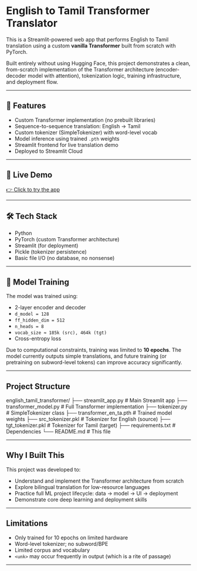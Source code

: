 # English to Tamil Transformer Translator

This is a Streamlit-powered web app that performs English to Tamil translation using a custom **vanilla Transformer** built from scratch with PyTorch.

Built entirely without using Hugging Face, this project demonstrates a clean, from-scratch implementation of the Transformer architecture (encoder-decoder model with attention), tokenization logic, training infrastructure, and deployment flow.

---

## 🧠 Features

- Custom Transformer implementation (no prebuilt libraries)
- Sequence-to-sequence translation: English → Tamil
- Custom tokenizer (SimpleTokenizer) with word-level vocab
- Model inference using trained `.pth` weights
- Streamlit frontend for live translation demo
- Deployed to Streamlit Cloud

---

## 🚀 Live Demo

[👉 Click to try the app](https://englishtotamil.streamlit.app/)

---

## 🛠 Tech Stack

- Python
- PyTorch (custom Transformer architecture)
- Streamlit (for deployment)
- Pickle (tokenizer persistence)
- Basic file I/O (no database, no nonsense)

---

## 🧪 Model Training

The model was trained using:

- 2-layer encoder and decoder
- `d_model = 128`
- `ff_hidden_dim = 512`
- `n_heads = 8`
- `vocab_size ≈ 185k (src), 464k (tgt)`
- Cross-entropy loss

Due to computational constraints, training was limited to **10 epochs**. The model currently outputs simple translations, and future training (or pretraining on subword-level tokens) can improve accuracy significantly.

---

## Project Structure

english_tamil_transformer/
├── streamlit_app.py # Main Streamlit app
├── transformer_model.py # Full Transformer implementation
├── tokenizer.py # SimpleTokenizer class
├── transformer_en_ta.pth # Trained model weights
├── src_tokenizer.pkl # Tokenizer for English (source)
├── tgt_tokenizer.pkl # Tokenizer for Tamil (target)
├── requirements.txt # Dependencies
└── README.md # This file

---

## Why I Built This

This project was developed to:

- Understand and implement the Transformer architecture from scratch
- Explore bilingual translation for low-resource languages
- Practice full ML project lifecycle: data → model → UI → deployment
- Demonstrate core deep learning and deployment skills

---

## Limitations

- Only trained for 10 epochs on limited hardware
- Word-level tokenizer; no subword/BPE
- Limited corpus and vocabulary
- `<unk>` may occur frequently in output (which is a rite of passage)

---
